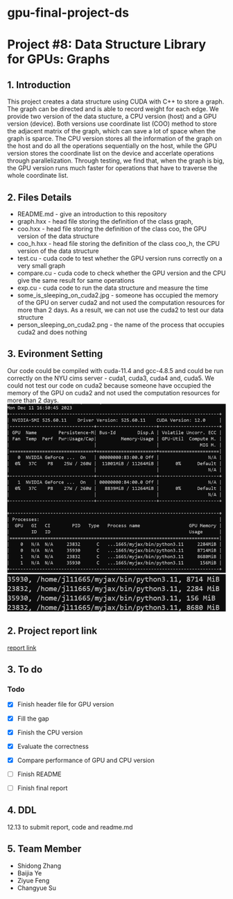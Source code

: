 # gpu-final-project-ds 

# Project #8: Data Structure Library for GPUs: Graphs

## 1. Introduction
This project creates a data structure using CUDA with C++ to store a graph. The graph can be directed and is able to record weight for each edge. We provide two version of the data stucture, a CPU version (host) and a GPU version (device). Both versions use coordinate list (COO) method to store the adjacent matrix of the graph, which can save a lot of space when the graph is sparce. The CPU version stores all the information of the graph on the host and do all the operations sequentially on the host, while the GPU version stores the coordinate list on the device and accerlate operations through parallelization. Through testing, we find that, when the graph is big, the GPU version runs much faster for operations that have to traverse the whole coordinate list.

## 2. Files Details
 - README.md - give an introduction to this repository
 - graph.hxx - head file storing the definition of the class graph, 
 - coo.hxx - head file storing the definition of the class coo, the GPU version of the data structure
 - coo_h.hxx - head file storing the definition of the class coo_h, the CPU version of the data structure
 - test.cu - cuda code to test whether the GPU version runs correctly on a very small graph
 - compare.cu - cuda code to check whether the GPU version and the CPU give the same result for same operations
 - exp.cu - cuda code to run the data structure and measure the time
 - some_is_sleeping_on_cuda2.jpg - someone has occupied the memory of the GPU on server cuda2 and not used the computation resources for more than 2 days. As a result, we can not use the cuda2 to test our data structure
 - person_sleeping_on_cuda2.png - the name of the process that occupies cuda2 and does nothing

## 3. Evironment Setting
Our code could be compiled with cuda-11.4 and gcc-4.8.5 and could be run correctly on the NYU cims server - cuda1, cuda3, cuda4 and, cuda5. We could not test our code on cuda2 because someone have occupied the memory of the GPU on cuda2 and not used the computation resources for more than 2 days.
![alt text](some_is_sleeping_on_cuda2.jpg)
![alt text](person_sleeping_on_cuda2.png)

## 2. Project report link
[report link](https://www.overleaf.com/5446618226vkrkpmmqqckf#965552)

## 3. To do

### Todo

- [x] Finish header file for GPU version
- [x] Fill the gap 
- [x] Finish the CPU version
- [x] Evaluate the correctness
- [x] Compare performance of GPU and CPU version
- [ ] Finish README
- [ ] Finish final report


## 4. DDL
12.13 to submit report, code and readme.md

## 5. Team Member
 - Shidong Zhang
 - Baijia Ye
 - Ziyue Feng
 - Changyue Su
